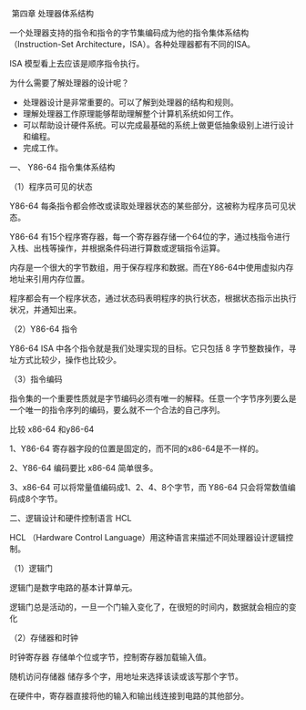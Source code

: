​														第四章 处理器体系结构

一个处理器支持的指令和指令的字节集编码成为他的指令集体系结构（Instruction-Set Architecture，ISA）。各种处理器都有不同的ISA。

ISA 模型看上去应该是顺序指令执行。

为什么需要了解处理器的设计呢？

- 处理器设计是非常重要的。可以了解到处理器的结构和规则。
- 理解处理器工作原理能够帮助理解整个计算机系统如何工作。
- 可以帮助设计硬件系统。可以完成最基础的系统上做更低抽象级别上进行设计和编程。
- 完成工作。

一、 Y86-64 指令集体系结构

（1）程序员可见的状态

Y86-64 每条指令都会修改或读取处理器状态的某些部分，这被称为程序员可见状态。

Y86-64 有15个程序寄存器，每一个寄存器存储一个64位的字，通过栈指令进行入栈、出栈等操作，并根据条件码进行算数或逻辑指令运算。

内存是一个很大的字节数组，用于保存程序和数据。而在Y86-64中使用虚拟内存地址来引用内存位置。

程序都会有一个程序状态，通过状态码表明程序的执行状态，根据状态指示出执行状况，并通知出来。

（2）Y86-64 指令

Y86-64 ISA 中各个指令就是我们处理实现的目标。它只包括 8 字节整数操作，寻址方式比较少，操作也比较少。

（3）指令编码

指令集的一个重要性质就是字节编码必须有唯一的解释。任意一个字节序列要么是一个唯一的指令序列的编码，要么就不一个合法的自己序列。

比较 x86-64 和y86-64

1、Y86-64 寄存器字段的位置是固定的，而不同的x86-64是不一样的。

2、Y86-64 编码要比 x86-64 简单很多。

3、x86-64 可以将常量值编码成1、2、4、8个字节，而 Y86-64 只会将常数值编码成8个字节。

二、逻辑设计和硬件控制语言 HCL

HCL （Hardware Control Language）用这种语言来描述不同处理器设计逻辑控制。

（1）逻辑门

逻辑门是数字电路的基本计算单元。

逻辑门总是活动的，一旦一个门输入变化了，在很短的时间内，数据就会相应的变化

（2）存储器和时钟

时钟寄存器 存储单个位或字节，控制寄存器加载输入值。

随机访问存储器 储存多个字，用地址来选择该读或该写那个字节。

在硬件中，寄存器直接将他的输入和输出线连接到电路的其他部分。















